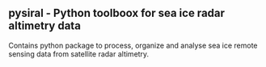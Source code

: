## pysiral - Python toolboox for sea ice radar altimetry data

Contains python package to process, organize and analyse sea ice remote sensing data from satellite radar altimetry. 


